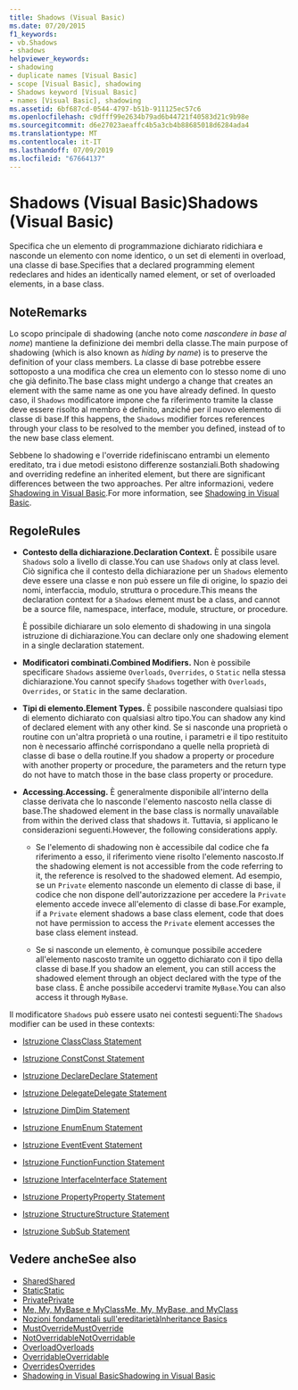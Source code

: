 ```yaml
---
title: Shadows (Visual Basic)
ms.date: 07/20/2015
f1_keywords:
- vb.Shadows
- shadows
helpviewer_keywords:
- shadowing
- duplicate names [Visual Basic]
- scope [Visual Basic], shadowing
- Shadows keyword [Visual Basic]
- names [Visual Basic], shadowing
ms.assetid: 6bf687cd-0544-4797-b51b-911125ec57c6
ms.openlocfilehash: c9dfff99e2634b79ad6b44721f40583d21c9b98e
ms.sourcegitcommit: d6e27023aeaffc4b5a3cb4b88685018d6284ada4
ms.translationtype: MT
ms.contentlocale: it-IT
ms.lasthandoff: 07/09/2019
ms.locfileid: "67664137"
---
```

# <a name="shadows-visual-basic"></a><span data-ttu-id="83546-102">Shadows (Visual Basic)</span><span class="sxs-lookup"><span data-stu-id="83546-102">Shadows (Visual Basic)</span></span>

<span data-ttu-id="83546-103">Specifica che un elemento di programmazione dichiarato ridichiara e nasconde un elemento con nome identico, o un set di elementi in overload, una classe di base.</span><span class="sxs-lookup"><span data-stu-id="83546-103">Specifies that a declared programming element redeclares and hides an identically named element, or set of overloaded elements, in a base class.</span></span>

## <a name="remarks"></a><span data-ttu-id="83546-104">Note</span><span class="sxs-lookup"><span data-stu-id="83546-104">Remarks</span></span>

<span data-ttu-id="83546-105">Lo scopo principale di shadowing (anche noto come *nascondere in base al nome*) mantiene la definizione dei membri della classe.</span><span class="sxs-lookup"><span data-stu-id="83546-105">The main purpose of shadowing (which is also known as *hiding by name*) is to preserve the definition of your class members.</span></span> <span data-ttu-id="83546-106">La classe di base potrebbe essere sottoposto a una modifica che crea un elemento con lo stesso nome di uno che già definito.</span><span class="sxs-lookup"><span data-stu-id="83546-106">The base class might undergo a change that creates an element with the same name as one you have already defined.</span></span> <span data-ttu-id="83546-107">In questo caso, il `Shadows` modificatore impone che fa riferimento tramite la classe deve essere risolto al membro è definito, anziché per il nuovo elemento di classe di base.</span><span class="sxs-lookup"><span data-stu-id="83546-107">If this happens, the `Shadows` modifier forces references through your class to be resolved to the member you defined, instead of to the new base class element.</span></span>

<span data-ttu-id="83546-108">Sebbene lo shadowing e l'override ridefiniscano entrambi un elemento ereditato, tra i due metodi esistono differenze sostanziali.</span><span class="sxs-lookup"><span data-stu-id="83546-108">Both shadowing and overriding redefine an inherited element, but there are significant differences between the two approaches.</span></span> <span data-ttu-id="83546-109">Per altre informazioni, vedere [Shadowing in Visual Basic](../../../visual-basic/programming-guide/language-features/declared-elements/shadowing.md).</span><span class="sxs-lookup"><span data-stu-id="83546-109">For more information, see [Shadowing in Visual Basic](../../../visual-basic/programming-guide/language-features/declared-elements/shadowing.md).</span></span>

## <a name="rules"></a><span data-ttu-id="83546-110">Regole</span><span class="sxs-lookup"><span data-stu-id="83546-110">Rules</span></span>

- <span data-ttu-id="83546-111">**Contesto della dichiarazione.**</span><span class="sxs-lookup"><span data-stu-id="83546-111">**Declaration Context.**</span></span> <span data-ttu-id="83546-112">È possibile usare `Shadows` solo a livello di classe.</span><span class="sxs-lookup"><span data-stu-id="83546-112">You can use `Shadows` only at class level.</span></span> <span data-ttu-id="83546-113">Ciò significa che il contesto della dichiarazione per un `Shadows` elemento deve essere una classe e non può essere un file di origine, lo spazio dei nomi, interfaccia, modulo, struttura o procedure.</span><span class="sxs-lookup"><span data-stu-id="83546-113">This means the declaration context for a `Shadows` element must be a class, and cannot be a source file, namespace, interface, module, structure, or procedure.</span></span>

  <span data-ttu-id="83546-114">È possibile dichiarare un solo elemento di shadowing in una singola istruzione di dichiarazione.</span><span class="sxs-lookup"><span data-stu-id="83546-114">You can declare only one shadowing element in a single declaration statement.</span></span>

- <span data-ttu-id="83546-115">**Modificatori combinati.**</span><span class="sxs-lookup"><span data-stu-id="83546-115">**Combined Modifiers.**</span></span> <span data-ttu-id="83546-116">Non è possibile specificare `Shadows` assieme `Overloads`, `Overrides`, o `Static` nella stessa dichiarazione.</span><span class="sxs-lookup"><span data-stu-id="83546-116">You cannot specify `Shadows` together with `Overloads`, `Overrides`, or `Static` in the same declaration.</span></span>

- <span data-ttu-id="83546-117">**Tipi di elemento.**</span><span class="sxs-lookup"><span data-stu-id="83546-117">**Element Types.**</span></span> <span data-ttu-id="83546-118">È possibile nascondere qualsiasi tipo di elemento dichiarato con qualsiasi altro tipo.</span><span class="sxs-lookup"><span data-stu-id="83546-118">You can shadow any kind of declared element with any other kind.</span></span> <span data-ttu-id="83546-119">Se si nasconde una proprietà o routine con un'altra proprietà o una routine, i parametri e il tipo restituito non è necessario affinché corrispondano a quelle nella proprietà di classe di base o della routine.</span><span class="sxs-lookup"><span data-stu-id="83546-119">If you shadow a property or procedure with another property or procedure, the parameters and the return type do not have to match those in the base class property or procedure.</span></span>

- <span data-ttu-id="83546-120">**Accessing.**</span><span class="sxs-lookup"><span data-stu-id="83546-120">**Accessing.**</span></span> <span data-ttu-id="83546-121">È generalmente disponibile all'interno della classe derivata che lo nasconde l'elemento nascosto nella classe di base.</span><span class="sxs-lookup"><span data-stu-id="83546-121">The shadowed element in the base class is normally unavailable from within the derived class that shadows it.</span></span> <span data-ttu-id="83546-122">Tuttavia, si applicano le considerazioni seguenti.</span><span class="sxs-lookup"><span data-stu-id="83546-122">However, the following considerations apply.</span></span>

  - <span data-ttu-id="83546-123">Se l'elemento di shadowing non è accessibile dal codice che fa riferimento a esso, il riferimento viene risolto l'elemento nascosto.</span><span class="sxs-lookup"><span data-stu-id="83546-123">If the shadowing element is not accessible from the code referring to it, the reference is resolved to the shadowed element.</span></span> <span data-ttu-id="83546-124">Ad esempio, se un `Private` elemento nasconde un elemento di classe di base, il codice che non dispone dell'autorizzazione per accedere la `Private` elemento accede invece all'elemento di classe di base.</span><span class="sxs-lookup"><span data-stu-id="83546-124">For example, if a `Private` element shadows a base class element, code that does not have permission to access the `Private` element accesses the base class element instead.</span></span>

  - <span data-ttu-id="83546-125">Se si nasconde un elemento, è comunque possibile accedere all'elemento nascosto tramite un oggetto dichiarato con il tipo della classe di base.</span><span class="sxs-lookup"><span data-stu-id="83546-125">If you shadow an element, you can still access the shadowed element through an object declared with the type of the base class.</span></span> <span data-ttu-id="83546-126">È anche possibile accedervi tramite `MyBase`.</span><span class="sxs-lookup"><span data-stu-id="83546-126">You can also access it through `MyBase`.</span></span>

<span data-ttu-id="83546-127">Il modificatore `Shadows` può essere usato nei contesti seguenti:</span><span class="sxs-lookup"><span data-stu-id="83546-127">The `Shadows` modifier can be used in these contexts:</span></span>

- [<span data-ttu-id="83546-128">Istruzione Class</span><span class="sxs-lookup"><span data-stu-id="83546-128">Class Statement</span></span>](../../../visual-basic/language-reference/statements/class-statement.md)

- [<span data-ttu-id="83546-129">Istruzione Const</span><span class="sxs-lookup"><span data-stu-id="83546-129">Const Statement</span></span>](../../../visual-basic/language-reference/statements/const-statement.md)

- [<span data-ttu-id="83546-130">Istruzione Declare</span><span class="sxs-lookup"><span data-stu-id="83546-130">Declare Statement</span></span>](../../../visual-basic/language-reference/statements/declare-statement.md)

- [<span data-ttu-id="83546-131">Istruzione Delegate</span><span class="sxs-lookup"><span data-stu-id="83546-131">Delegate Statement</span></span>](../../../visual-basic/language-reference/statements/delegate-statement.md)

- [<span data-ttu-id="83546-132">Istruzione Dim</span><span class="sxs-lookup"><span data-stu-id="83546-132">Dim Statement</span></span>](../../../visual-basic/language-reference/statements/dim-statement.md)

- [<span data-ttu-id="83546-133">Istruzione Enum</span><span class="sxs-lookup"><span data-stu-id="83546-133">Enum Statement</span></span>](../../../visual-basic/language-reference/statements/enum-statement.md)

- [<span data-ttu-id="83546-134">Istruzione Event</span><span class="sxs-lookup"><span data-stu-id="83546-134">Event Statement</span></span>](../../../visual-basic/language-reference/statements/event-statement.md)

- [<span data-ttu-id="83546-135">Istruzione Function</span><span class="sxs-lookup"><span data-stu-id="83546-135">Function Statement</span></span>](../../../visual-basic/language-reference/statements/function-statement.md)

- [<span data-ttu-id="83546-136">Istruzione Interface</span><span class="sxs-lookup"><span data-stu-id="83546-136">Interface Statement</span></span>](../../../visual-basic/language-reference/statements/interface-statement.md)

- [<span data-ttu-id="83546-137">Istruzione Property</span><span class="sxs-lookup"><span data-stu-id="83546-137">Property Statement</span></span>](../../../visual-basic/language-reference/statements/property-statement.md)

- [<span data-ttu-id="83546-138">Istruzione Structure</span><span class="sxs-lookup"><span data-stu-id="83546-138">Structure Statement</span></span>](../../../visual-basic/language-reference/statements/structure-statement.md)

- [<span data-ttu-id="83546-139">Istruzione Sub</span><span class="sxs-lookup"><span data-stu-id="83546-139">Sub Statement</span></span>](../../../visual-basic/language-reference/statements/sub-statement.md)

## <a name="see-also"></a><span data-ttu-id="83546-140">Vedere anche</span><span class="sxs-lookup"><span data-stu-id="83546-140">See also</span></span>

- [<span data-ttu-id="83546-141">Shared</span><span class="sxs-lookup"><span data-stu-id="83546-141">Shared</span></span>](../../../visual-basic/language-reference/modifiers/shared.md)
- [<span data-ttu-id="83546-142">Static</span><span class="sxs-lookup"><span data-stu-id="83546-142">Static</span></span>](../../../visual-basic/language-reference/modifiers/static.md)
- [<span data-ttu-id="83546-143">Private</span><span class="sxs-lookup"><span data-stu-id="83546-143">Private</span></span>](../../../visual-basic/language-reference/modifiers/private.md)
- [<span data-ttu-id="83546-144">Me, My, MyBase e MyClass</span><span class="sxs-lookup"><span data-stu-id="83546-144">Me, My, MyBase, and MyClass</span></span>](../../../visual-basic/programming-guide/program-structure/me-my-mybase-and-myclass.md)
- [<span data-ttu-id="83546-145">Nozioni fondamentali sull'ereditarietà</span><span class="sxs-lookup"><span data-stu-id="83546-145">Inheritance Basics</span></span>](../../../visual-basic/programming-guide/language-features/objects-and-classes/inheritance-basics.md)
- [<span data-ttu-id="83546-146">MustOverride</span><span class="sxs-lookup"><span data-stu-id="83546-146">MustOverride</span></span>](../../../visual-basic/language-reference/modifiers/mustoverride.md)
- [<span data-ttu-id="83546-147">NotOverridable</span><span class="sxs-lookup"><span data-stu-id="83546-147">NotOverridable</span></span>](../../../visual-basic/language-reference/modifiers/notoverridable.md)
- [<span data-ttu-id="83546-148">Overload</span><span class="sxs-lookup"><span data-stu-id="83546-148">Overloads</span></span>](../../../visual-basic/language-reference/modifiers/overloads.md)
- [<span data-ttu-id="83546-149">Overridable</span><span class="sxs-lookup"><span data-stu-id="83546-149">Overridable</span></span>](../../../visual-basic/language-reference/modifiers/overridable.md)
- [<span data-ttu-id="83546-150">Overrides</span><span class="sxs-lookup"><span data-stu-id="83546-150">Overrides</span></span>](../../../visual-basic/language-reference/modifiers/overrides.md)
- [<span data-ttu-id="83546-151">Shadowing in Visual Basic</span><span class="sxs-lookup"><span data-stu-id="83546-151">Shadowing in Visual Basic</span></span>](../../../visual-basic/programming-guide/language-features/declared-elements/shadowing.md)
